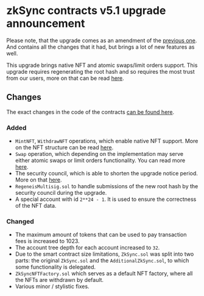# zkSync contracts v5.1 upgrade announcement

<!-- markdownlint-disable MD034 -->

Please note, that the upgrade comes as an amendment of the [previous one](./2021-02-26-upgrade). And contains all the
changes that it had, but brings a lot of new features as well.

This upgrade brings native NFT and atomic swaps/limit orders support. This upgrade requires regenerating the root hash
and so requires the most trust from our users, more on that can be read
[here](https://medium.com/matter-labs/zksync-1-x-swaps-nfts-event-system-and-permissionless-token-listing-e126fcc04d61).

## Changes

The exact changes in the code of the contracts
[can be found here](https://github.com/matter-labs/zksync/compare/contracts-5…contracts-5.1?file-filters[]=.sol).

### Added

- `MintNFT`, `WithdrawNFT` operations, which enable native NFT support. More on the NFT structure can be read
  [here](../dev/nfts.md).
- `Swap` operation, which depending on the implementation may serve either atomic swaps or limit orders functionality.
  You can read more [here](../dev/swaps.md).
- The security council, which is able to shorten the upgrade notice period. More on that
  [here](https://medium.com/matter-labs/keeping-funds-safe-a-3-factor-approach-to-security-in-zksync-2-0-a70b0f53f360).
- `RegeneisMultisig.sol` to handle submissions of the new root hash by the security council during the upgrade.
- A special account with id `2**24 - 1`. It is used to ensure the correctness of the NFT data.

### Changed

- The maximum amount of tokens that can be used to pay transaction fees is increased to 1023.
- The account tree depth for each account increased to `32`.
- Due to the smart contract size limitations, `ZkSync.sol` was split into two parts: the original `ZkSync.sol` and the
  `AdditionalZkSync.sol`, to which some functionality is delegated.
- `ZkSyncNFTFactory.sol` which serves as a default NFT factory, where all the NFTs are withdrawn by default.
- Various minor / stylistic fixes.
